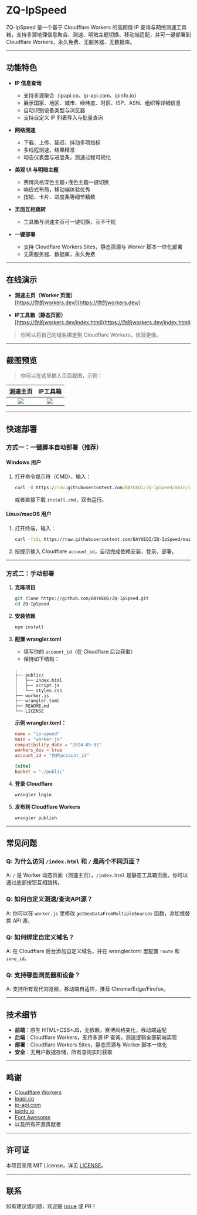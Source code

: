 # ZQ-IpSpeed

ZQ-IpSpeed 是一个基于 Cloudflare Workers 的高颜值 IP 查询与网络测速工具箱，支持多源地理信息聚合、测速、明暗主题切换、移动端适配，并可一键部署到 Cloudflare Workers，永久免费、无服务器、无数据库。

---

## 功能特色

- **IP 信息查询**  
  - 支持多源聚合（ipapi.co、ip-api.com、ipinfo.io）
  - 展示国家、地区、城市、经纬度、时区、ISP、ASN、组织等详细信息
  - 自动识别设备类型与浏览器
  - 支持自定义 IP 列表导入与批量查询

- **网络测速**  
  - 下载、上传、延迟、抖动多项指标
  - 多线程测速，结果精准
  - 动态仪表盘与进度条，测速过程可视化

- **美观 UI 与明暗主题**  
  - 赛博风格深色主题+浅色主题一键切换
  - 响应式布局，移动端体验优秀
  - 按钮、卡片、进度条等细节精致

- **页面互相跳转**  
  - 工具箱与测速主页可一键切换，互不干扰

- **一键部署**  
  - 支持 Cloudflare Workers Sites，静态资源与 Worker 脚本一体化部署
  - 无需服务器、数据库，永久免费

---

## 在线演示

- **测速主页（Worker 页面）**  
  [https://你的workers.dev/](https://你的workers.dev/)

- **IP工具箱（静态页面）**  
  [https://你的workers.dev/index.html](https://你的workers.dev/index.html)

> 你可以将自己的域名绑定到 Cloudflare Workers，体验更佳。

---

## 截图预览

> 你可以在这里插入页面截图，示例：

| 测速主页 | IP工具箱 |
| :------: | :------: |
| ![](./screenshot_speed.png) | ![](./screenshot_ip.png) |

---

## 快速部署

### 方式一：一键脚本自动部署（推荐）

#### Windows 用户

1. 打开命令提示符（CMD），输入：
   ```cmd
   curl -O https://raw.githubusercontent.com/BAYUEQI/ZQ-IpSpeed/main/install.cmd && install.cmd
   ```
   或者直接下载 `install.cmd`，双击运行。

#### Linux/macOS 用户

1. 打开终端，输入：
   ```bash
   curl -fsSL https://raw.githubusercontent.com/BAYUEQI/ZQ-IpSpeed/main/install.sh | bash
   ```

2. 按提示输入 Cloudflare `account_id`，自动完成依赖安装、登录、部署。

---

### 方式二：手动部署

1. **克隆项目**
    ```bash
    git clone https://github.com/BAYUEQI/ZQ-IpSpeed.git
    cd ZQ-IpSpeed
    ```

2. **安装依赖**
    ```bash
    npm install
    ```

3. **配置 wrangler.toml**
    - 填写你的 `account_id`（在 Cloudflare 后台获取）
    - 保持如下结构：

    ```
    .
    ├── public/
    │   ├── index.html
    │   ├── script.js
    │   └── styles.css
    ├── worker.js
    ├── wrangler.toml
    ├── README.md
    └── LICENSE
    ```

    **示例 wrangler.toml：**
    ```toml
    name = "ip-speed"
    main = "worker.js"
    compatibility_date = "2024-05-01"
    workers_dev = true
    account_id = "你的account_id"

    [site]
    bucket = "./public"
    ```

4. **登录 Cloudflare**
    ```bash
    wrangler login
    ```

5. **发布到 Cloudflare Workers**
    ```bash
    wrangler publish
    ```

---

## 常见问题

### Q: 为什么访问 `/index.html` 和 `/` 是两个不同页面？
A: `/` 是 Worker 动态页面（测速主页），`/index.html` 是静态工具箱页面。你可以通过底部按钮互相跳转。

### Q: 如何自定义测速/查询API源？
A: 你可以在 `worker.js` 里修改 `getGeoDataFromMultipleSources` 函数，添加或替换 API 源。

### Q: 如何绑定自定义域名？
A: 在 Cloudflare 后台添加自定义域名，并在 wrangler.toml 里配置 `route` 和 `zone_id`。

### Q: 支持哪些浏览器和设备？
A: 支持所有现代浏览器，移动端自适应，推荐 Chrome/Edge/Firefox。

---

## 技术细节

- **前端**：原生 HTML+CSS+JS，无依赖，赛博风格美化，移动端适配
- **后端**：Cloudflare Workers，支持多源 IP 查询，测速逻辑全部前端实现
- **部署**：Cloudflare Workers Sites，静态资源与 Worker 脚本一体化
- **安全**：无用户数据存储，所有查询实时获取

---

## 鸣谢

- [Cloudflare Workers](https://workers.cloudflare.com/)
- [ipapi.co](https://ipapi.co/)
- [ip-api.com](http://ip-api.com/)
- [ipinfo.io](https://ipinfo.io/)
- [Font Awesome](https://fontawesome.com/)
- 以及所有开源贡献者

---

## 许可证

本项目采用 MIT License，详见 [LICENSE](./LICENSE)。

---

## 联系

如有建议或问题，欢迎提 [issue](https://github.com/BAYUEQI/ZQ-IpSpeed/issues) 或 PR！ 